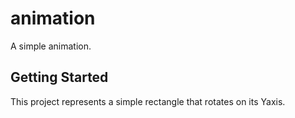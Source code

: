# animation

A simple animation.

## Getting Started

This project represents a simple rectangle that rotates on its Yaxis.


